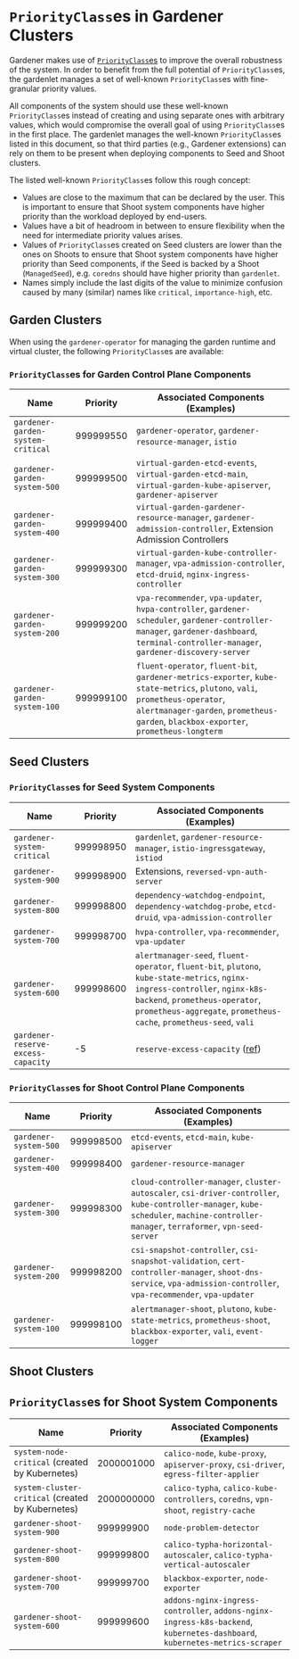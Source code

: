 # `PriorityClass`es in Gardener Clusters

Gardener makes use of [`PriorityClass`es](https://kubernetes.io/docs/concepts/scheduling-eviction/pod-priority-preemption/) to improve the overall robustness of the system.
In order to benefit from the full potential of `PriorityClass`es, the gardenlet manages a set of well-known `PriorityClass`es with fine-granular priority values.

All components of the system should use these well-known `PriorityClass`es instead of creating and using separate ones with arbitrary values, which would compromise the overall goal of using `PriorityClass`es in the first place.
The gardenlet manages the well-known `PriorityClass`es listed in this document, so that third parties (e.g., Gardener extensions) can rely on them to be present when deploying components to Seed and Shoot clusters.

The listed well-known `PriorityClass`es follow this rough concept:

- Values are close to the maximum that can be declared by the user. This is important to ensure that Shoot system components have higher priority than the workload deployed by end-users.
- Values have a bit of headroom in between to ensure flexibility when the need for intermediate priority values arises.
- Values of `PriorityClass`es created on Seed clusters are lower than the ones on Shoots to ensure that Shoot system components have higher priority than Seed components, if the Seed is backed by a Shoot (`ManagedSeed`), e.g. `coredns` should have higher priority than `gardenlet`.
- Names simply include the last digits of the value to minimize confusion caused by many (similar) names like `critical`, `importance-high`, etc.

## Garden Clusters

When using the `gardener-operator` for managing the garden runtime and virtual cluster, the following `PriorityClass`es are available:

### `PriorityClass`es for Garden Control Plane Components

| Name                              | Priority  | Associated Components (Examples)                                                                                                                                                                                     |
|-----------------------------------|-----------|----------------------------------------------------------------------------------------------------------------------------------------------------------------------------------------------------------------------|
| `gardener-garden-system-critical` | 999999550 | `gardener-operator`, `gardener-resource-manager`, `istio`                                                                                                                                                            |
| `gardener-garden-system-500`      | 999999500 | `virtual-garden-etcd-events`, `virtual-garden-etcd-main`, `virtual-garden-kube-apiserver`, `gardener-apiserver`                                                                                                      |
| `gardener-garden-system-400`      | 999999400 | `virtual-garden-gardener-resource-manager`, `gardener-admission-controller`, Extension Admission Controllers                                                                                                                                          |
| `gardener-garden-system-300`      | 999999300 | `virtual-garden-kube-controller-manager`, `vpa-admission-controller`, `etcd-druid`, `nginx-ingress-controller`                                                                                                       |
| `gardener-garden-system-200`      | 999999200 | `vpa-recommender`, `vpa-updater`, `hvpa-controller`, `gardener-scheduler`, `gardener-controller-manager`, `gardener-dashboard`, `terminal-controller-manager`, `gardener-discovery-server`                           |
| `gardener-garden-system-100`      | 999999100 | `fluent-operator`, `fluent-bit`, `gardener-metrics-exporter`, `kube-state-metrics`, `plutono`, `vali`, `prometheus-operator`, `alertmanager-garden`, `prometheus-garden`, `blackbox-exporter`, `prometheus-longterm` |

## Seed Clusters

### `PriorityClass`es for Seed System Components

| Name                               | Priority  | Associated Components (Examples)                                                                                                                                                                                                     |
|------------------------------------|-----------|--------------------------------------------------------------------------------------------------------------------------------------------------------------------------------------------------------------------------------------|
| `gardener-system-critical`         | 999998950 | `gardenlet`, `gardener-resource-manager`, `istio-ingressgateway`, `istiod`                                                                                                                                                           |
| `gardener-system-900`              | 999998900 | Extensions, `reversed-vpn-auth-server`                                                                                                                                                                                               |
| `gardener-system-800`              | 999998800 | `dependency-watchdog-endpoint`, `dependency-watchdog-probe`, `etcd-druid`, `vpa-admission-controller`                                                                                                                                |
| `gardener-system-700`              | 999998700 | `hvpa-controller`, `vpa-recommender`, `vpa-updater`                                                                                                                                                                                  |
| `gardener-system-600`              | 999998600 | `alertmanager-seed`, `fluent-operator`, `fluent-bit`, `plutono`, `kube-state-metrics`, `nginx-ingress-controller`, `nginx-k8s-backend`, `prometheus-operator`, `prometheus-aggregate`, `prometheus-cache`, `prometheus-seed`, `vali` |
| `gardener-reserve-excess-capacity` | -5        | `reserve-excess-capacity` ([ref](https://github.com/gardener/gardener/pull/6135))                                                                                                                                                    |

### `PriorityClass`es for Shoot Control Plane Components

| Name                  | Priority  | Associated Components (Examples)                                                                                                                                                       |
|-----------------------|-----------|----------------------------------------------------------------------------------------------------------------------------------------------------------------------------------------|
| `gardener-system-500` | 999998500 | `etcd-events`, `etcd-main`, `kube-apiserver`                                                                                                                                           |
| `gardener-system-400` | 999998400 | `gardener-resource-manager`                                                                                                                                                            |
| `gardener-system-300` | 999998300 | `cloud-controller-manager`, `cluster-autoscaler`, `csi-driver-controller`, `kube-controller-manager`, `kube-scheduler`, `machine-controller-manager`, `terraformer`, `vpn-seed-server` |
| `gardener-system-200` | 999998200 | `csi-snapshot-controller`, `csi-snapshot-validation`, `cert-controller-manager`, `shoot-dns-service`, `vpa-admission-controller`, `vpa-recommender`, `vpa-updater`                     |
| `gardener-system-100` | 999998100 | `alertmanager-shoot`, `plutono`, `kube-state-metrics`, `prometheus-shoot`, `blackbox-exporter`, `vali`, `event-logger`                                                                 |

## Shoot Clusters

## `PriorityClass`es for Shoot System Components

| Name                                              | Priority   | Associated Components (Examples)                                                                                            |
|---------------------------------------------------|------------|-----------------------------------------------------------------------------------------------------------------------------|
| `system-node-critical` (created by Kubernetes)    | 2000001000 | `calico-node`, `kube-proxy`, `apiserver-proxy`, `csi-driver`, `egress-filter-applier`                                       |
| `system-cluster-critical` (created by Kubernetes) | 2000000000 | `calico-typha`, `calico-kube-controllers`, `coredns`, `vpn-shoot`, `registry-cache`                                         |
| `gardener-shoot-system-900`                       | 999999900  | `node-problem-detector`                                                                                                     |
| `gardener-shoot-system-800`                       | 999999800  | `calico-typha-horizontal-autoscaler`, `calico-typha-vertical-autoscaler`                                                    |
| `gardener-shoot-system-700`                       | 999999700  | `blackbox-exporter`, `node-exporter`                                                                                        |
| `gardener-shoot-system-600`                       | 999999600  | `addons-nginx-ingress-controller`, `addons-nginx-ingress-k8s-backend`, `kubernetes-dashboard`, `kubernetes-metrics-scraper` |
